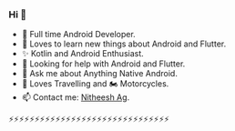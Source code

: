 ### Hi 👋


- 🔭 Full time Android Developer.
- 🌱 Loves to learn new things about Android and Flutter.
- ✨ Kotlin and Android Enthusiast.
- 🤔 Looking for help with Android and Flutter.
- 💬 Ask me about Anything Native Android.
- 🌄 Loves Travelling and 🏍️ Motorcycles.
- 📫 Contact me: [Nitheesh Ag](https://imnstudios.com/#/nitheeshag).
 
 ⚡⚡⚡⚡⚡⚡⚡⚡⚡⚡⚡⚡⚡⚡⚡⚡⚡⚡⚡⚡⚡⚡⚡⚡⚡⚡⚡⚡⚡⚡⚡
